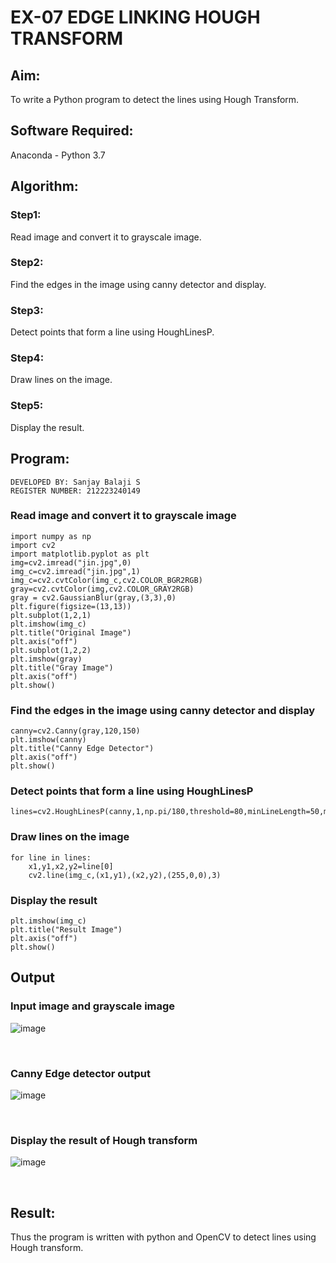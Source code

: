 # EX-07 EDGE LINKING HOUGH TRANSFORM
## Aim:
To write a Python program to detect the lines using Hough Transform.

## Software Required:
Anaconda - Python 3.7

## Algorithm:
### Step1:
Read image and convert it to grayscale image.

### Step2:
Find the edges in the image using canny detector and display.

### Step3:
Detect points that form a line using HoughLinesP.

### Step4:
Draw lines on the image.

### Step5:
Display the result.

## Program:
```
DEVELOPED BY: Sanjay Balaji S
REGISTER NUMBER: 212223240149
```

### Read image and convert it to grayscale image
```
import numpy as np
import cv2
import matplotlib.pyplot as plt
img=cv2.imread("jin.jpg",0)
img_c=cv2.imread("jin.jpg",1)
img_c=cv2.cvtColor(img_c,cv2.COLOR_BGR2RGB)
gray=cv2.cvtColor(img,cv2.COLOR_GRAY2RGB)
gray = cv2.GaussianBlur(gray,(3,3),0)
plt.figure(figsize=(13,13))
plt.subplot(1,2,1)
plt.imshow(img_c)
plt.title("Original Image")
plt.axis("off")
plt.subplot(1,2,2)
plt.imshow(gray)
plt.title("Gray Image")
plt.axis("off")
plt.show()
```
### Find the edges in the image using canny detector and display
```
canny=cv2.Canny(gray,120,150)
plt.imshow(canny)
plt.title("Canny Edge Detector")
plt.axis("off")
plt.show()
```
### Detect points that form a line using HoughLinesP
```
lines=cv2.HoughLinesP(canny,1,np.pi/180,threshold=80,minLineLength=50,maxLineGap=250)
```
### Draw lines on the image
```
for line in lines:
    x1,y1,x2,y2=line[0]
    cv2.line(img_c,(x1,y1),(x2,y2),(255,0,0),3)
```
### Display the result
```
plt.imshow(img_c)
plt.title("Result Image")
plt.axis("off")
plt.show()
```
## Output

### Input image and grayscale image
![image](https://github.com/user-attachments/assets/46f587c1-9870-4a12-97d7-f1501f14d5c3)


<br>

### Canny Edge detector output
![image](https://github.com/user-attachments/assets/c5ea0988-7d7f-49eb-9acf-e0ab42b22463)


<br>

### Display the result of Hough transform
![image](https://github.com/user-attachments/assets/301f4f6b-4003-4de9-a5ca-0c9afbc9489e)


<br>

## Result:
Thus the program is written with python and OpenCV to detect lines using Hough transform.
